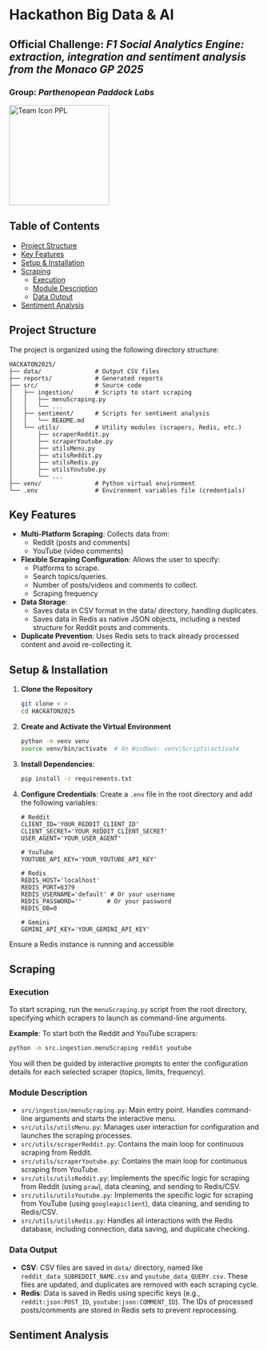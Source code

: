 # Hackathon Big Data & AI
## Official Challenge: *F1 Social Analytics Engine: extraction, integration and sentiment analysis from the Monaco GP 2025*
### Group: *Parthenopean Paddock Labs*

<img src="https://github.com/user-attachments/assets/e2e09ad7-e84d-4111-8f43-45fdc40c4a24" alt="Team Icon PPL" width="200"/>

## Table of Contents

* [Project Structure](#project-structure)
* [Key Features](#key-features)
* [Setup & Installation](#setup--installation)
* [Scraping](#scraping)
    * [Execution](#execution)
    * [Module Description](#module-description)
    * [Data Output](#data-output)
* [Sentiment Analysis](#sentiment-analysis)

## Project Structure
The project is organized using the following directory structure:
```
HACKATON2025/
├── data/               # Output CSV files
├── reports/            # Generated reports
├── src/                # Source code
│   ├── ingestion/      # Scripts to start scraping
│   │   ├── menuScraping.py
│   │   └── ...
│   ├── sentiment/      # Scripts for sentiment analysis
│   │   └── README.md
│   └── utils/          # Utility modules (scrapers, Redis, etc.)
│       ├── scraperReddit.py
│       ├── scraperYoutube.py
│       ├── utilsMenu.py
│       ├── utilsReddit.py
│       ├── utilsRedis.py
│       ├── utilsYoutube.py
│       └── ...
├── venv/               # Python virtual environment
└── .env                # Environment variables file (credentials)
```

## Key Features
- **Multi-Platform Scraping**: Collects data from:
    - Reddit (posts and comments)
    - YouTube (video comments)
- **Flexible Scraping Configuration**: Allows the user to specify:
    - Platforms to scrape.
    - Search topics/queries.
    - Number of posts/videos and comments to collect.
    - Scraping frequency
- **Data Storage**:
    - Saves data in CSV format in the data/ directory, handling duplicates.
    - Saves data in Redis as native JSON objects, including a nested structure for Reddit posts and comments.
- **Duplicate Prevention**: Uses Redis sets to track already processed content and avoid re-collecting it.

## Setup & Installation
1. **Clone the Repository**
    ``` Bash
    git clone < >
    cd HACKATON2025
    ```
2. **Create and Activate the Virtual Environment**
   ``` Bash
   python -m venv venv
   source venv/bin/activate  # On Windows: venv\Scripts\activate
   ```
3. **Install Dependencies**:
   ``` Bash
   pip install -r requirements.txt
   ```
4. **Configure Credentials**: Create a `.env` file in the root directory and add the following variables:
   ``` Code snippet
   # Reddit
   CLIENT_ID='YOUR_REDDIT_CLIENT_ID'
   CLIENT_SECRET='YOUR_REDDIT_CLIENT_SECRET'
   USER_AGENT='YOUR_USER_AGENT'
    
   # YouTube
   YOUTUBE_API_KEY='YOUR_YOUTUBE_API_KEY'
    
   # Redis
   REDIS_HOST='localhost'
   REDIS_PORT=6379
   REDIS_USERNAME='default' # Or your username
   REDIS_PASSWORD=''       # Or your password
   REDIS_DB=0

   # Gemini
   GEMINI_API_KEY='YOUR_GEMINI_API_KEY'
   ```
Ensure a Redis instance is running and accessible
## Scraping
### Execution
To start scraping, run the `menuScraping.py` script from the root directory, specifying which scrapers to launch as command-line arguments.

**Example**: To start both the Reddit and YouTube scrapers:
``` Bash
python -m src.ingestion.menuScraping reddit youtube
```
You will then be guided by interactive prompts to enter the configuration details for each selected scraper (topics, limits, frequency).

### Module Description
- `src/ingestion/menuScraping.py`: Main entry point. Handles command-line arguments and starts the interactive menu.
- `src/utils/utilsMenu.py`: Manages user interaction for configuration and launches the scraping processes.
- `src/utils/scraperReddit.py`: Contains the main loop for continuous scraping from Reddit.
- `src/utils/scraperYoutube.py`: Contains the main loop for continuous scraping from YouTube.
- `src/utils/utilsReddit.py`: Implements the specific logic for scraping from Reddit (using `praw`), data cleaning, and sending to Redis/CSV.
- `src/utils/utilsYoutube.py`: Implements the specific logic for scraping from YouTube (using `googleapiclient`), data cleaning, and sending to Redis/CSV.
- `src/utils/utilsRedis.py`: Handles all interactions with the Redis database, including connection, data saving, and duplicate checking.

### Data Output
- **CSV**: CSV files are saved in `data/` directory, named like `reddit_data_SUBREDDIT_NAME.csv` and `youtube_data_QUERY.csv`. These files are updated, and duplicates are removed with each scraping cycle.
- **Redis**: Data is saved in Redis using specific keys (e.g., `reddit:json:POST_ID`, `youtube:json:COMMENT_ID`). The IDs of processed posts/comments are stored in Redis sets to prevent reprocessing.

## Sentiment Analysis

